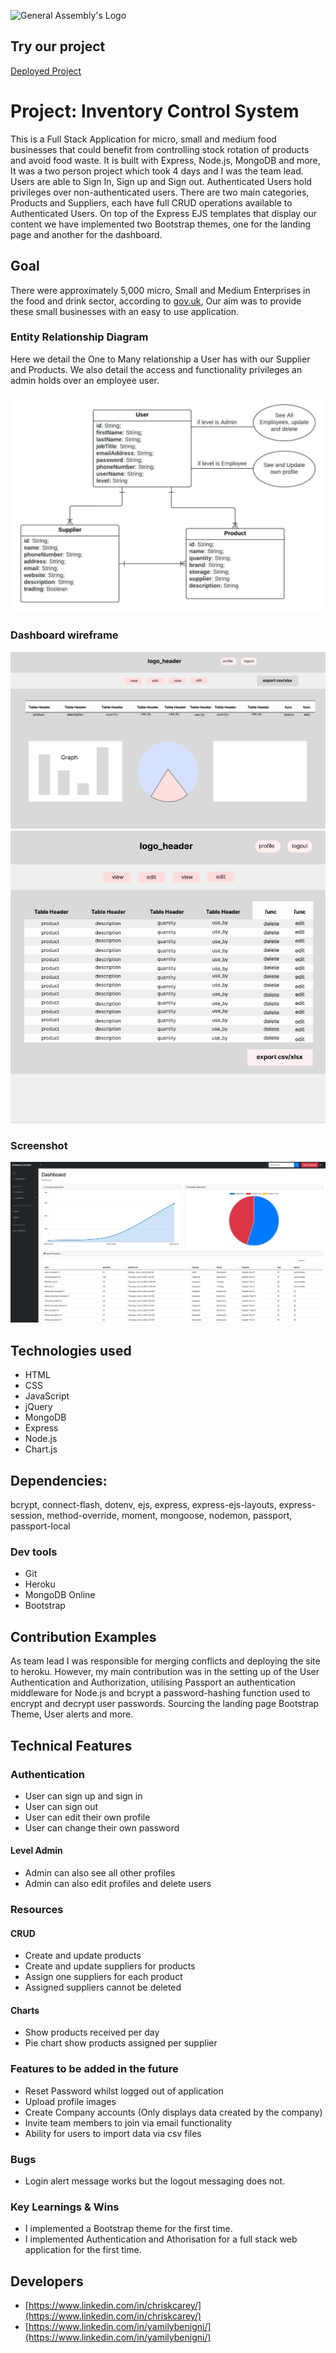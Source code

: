 ![General Assembly's Logo](https://camo.githubusercontent.com/603ef5eae7d28900a9678ae96c6c60a9c72f8a059c328b28cf978df999cea1f8/68747470733a2f2f692e696d6775722e636f6d2f6c7a56493364382e706e67)

## Try our project
<a href="https://inventorycontrolsystem02.herokuapp.com/">Deployed Project</a>

# Project: Inventory Control System
This is a Full Stack Application for micro, small and medium food businesses that could benefit from controlling stock rotation of products and avoid food waste. It is built with Express, Node.js, MongoDB and more, It was a two person project which took 4 days and I was the team lead. Users are able to Sign In, Sign up and Sign out. Authenticated Users hold privileges over non-authenticated users. There are two main categories, Products and Suppliers, each have full CRUD operations available to Authenticated Users. On top of the Express EJS templates that display our content we have implemented two Bootstrap themes, one for the landing page and another for the dashboard.

## Goal
There were approximately 5,000 micro, Small and Medium Enterprises in the food and drink sector, according to [gov.uk](https://www.gov.uk/government/statistics/food-statistics-pocketbook/food-statistics-in-your-pocket), Our aim was to provide these small businesses with an easy to use application.


### Entity Relationship Diagram
Here we detail the One to Many relationship a User has with our Supplier and Products. We also detail the access and functionality privileges an admin holds over an employee user.

![ERD](/assets/ERD-SEI-project-2.jpg)

### Dashboard wireframe
![WireFarmes](/assets/dashboard.png)
![WireFarmes](/assets/detail.png)

### Screenshot
![Screenshot](/public/images/ics-dashboard-system.jpg)

## Technologies used

* HTML 
* CSS
* JavaScript
* jQuery
* MongoDB
* Express
* Node.js
* Chart.js

## Dependencies:

bcrypt, connect-flash, dotenv, ejs, express, 
express-ejs-layouts, express-session, method-override, 
moment, mongoose, nodemon, passport, passport-local

### Dev tools

* Git
* Heroku
* MongoDB Online
* Bootstrap


## Contribution Examples 

As team lead I was responsible for merging conflicts and deploying the site to heroku. However, my main contribution was in the setting up of the User Authentication and Authorization, utilising Passport an authentication middleware for Node.js and bcrypt a password-hashing function used to encrypt and decrypt user passwords. Sourcing the landing page Bootstrap Theme, User alerts and more.


## Technical Features
### Authentication
* User can sign up and sign in
* User can sign out
* User can edit their own profile
* User can change their own password

#### Level Admin
* Admin can also see all other profiles
* Admin can also edit profiles and delete users

### Resources

#### CRUD
* Create and update products
* Create and update suppliers for products
* Assign one suppliers for each product
* Assigned suppliers cannot be deleted

#### Charts
* Show products received per day
* Pie chart show products assigned per supplier


### Features to be added in the future

- Reset Password whilst logged out of application
- Upload profile images
- Create Company accounts (Only displays data created by the company)
- Invite team members to join via email functionality
- Ability for users to import data via csv files

### Bugs 

- Login alert message works but the logout messaging does not.

### Key Learnings & Wins

- I implemented a Bootstrap theme for the first time.
- I implemented Authentication and Athorisation for a full stack web application for the first time.



## Developers
* [https://www.linkedin.com/in/chriskcarey/](https://www.linkedin.com/in/chriskcarey/)
* [https://www.linkedin.com/in/yamilybenigni/](https://www.linkedin.com/in/yamilybenigni/)
